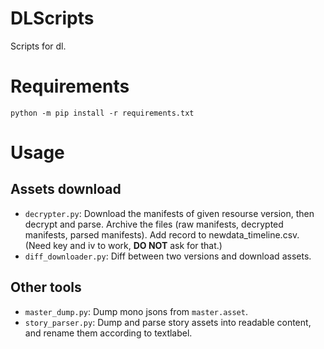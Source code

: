 # DLScripts
Scripts for dl.
# Requirements
`python -m pip install -r requirements.txt`
# Usage
## Assets download
- ```decrypter.py```: Download the manifests of given resourse version, then decrypt and parse. Archive the files (raw manifests, decrypted manifests, parsed manifests). Add record to newdata_timeline.csv. (Need key and iv to work, **DO NOT** ask for that.)
- ```diff_downloader.py```: Diff between two versions and download assets.
## Other tools
- ```master_dump.py```: Dump mono jsons from ```master.asset```.
- ```story_parser.py```: Dump and parse story assets into readable content, and rename them according to textlabel.